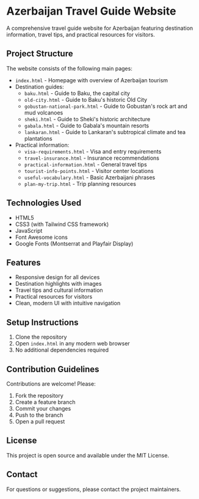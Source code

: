 # Azerbaijan Travel Guide Website

A comprehensive travel guide website for Azerbaijan featuring destination information, travel tips, and practical resources for visitors.

## Project Structure

The website consists of the following main pages:
- `index.html` - Homepage with overview of Azerbaijan tourism
- Destination guides:
  - `baku.html` - Guide to Baku, the capital city
  - `old-city.html` - Guide to Baku's historic Old City
  - `gobustan-national-park.html` - Guide to Gobustan's rock art and mud volcanoes
  - `sheki.html` - Guide to Sheki's historic architecture
  - `gabala.html` - Guide to Gabala's mountain resorts
  - `lankaran.html` - Guide to Lankaran's subtropical climate and tea plantations
- Practical information:
  - `visa-requirements.html` - Visa and entry requirements
  - `travel-insurance.html` - Insurance recommendations
  - `practical-information.html` - General travel tips
  - `tourist-info-points.html` - Visitor center locations
  - `useful-vocabulary.html` - Basic Azerbaijani phrases
  - `plan-my-trip.html` - Trip planning resources

## Technologies Used

- HTML5
- CSS3 (with Tailwind CSS framework)
- JavaScript
- Font Awesome icons
- Google Fonts (Montserrat and Playfair Display)

## Features

- Responsive design for all devices
- Destination highlights with images
- Travel tips and cultural information
- Practical resources for visitors
- Clean, modern UI with intuitive navigation

## Setup Instructions

1. Clone the repository
2. Open `index.html` in any modern web browser
3. No additional dependencies required

## Contribution Guidelines

Contributions are welcome! Please:
1. Fork the repository
2. Create a feature branch
3. Commit your changes
4. Push to the branch
5. Open a pull request

## License

This project is open source and available under the MIT License.

## Contact

For questions or suggestions, please contact the project maintainers.
